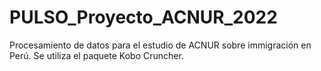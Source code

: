 # PULSO_Proyecto_ACNUR_2022
 Procesamiento de datos para el estudio de ACNUR sobre immigración en Perú. Se utiliza el paquete Kobo Cruncher.

